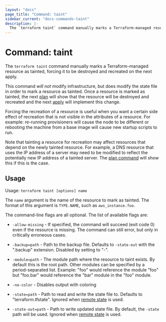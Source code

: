 ```yaml
---
layout: "docs"
page_title: "Command: taint"
sidebar_current: "docs-commands-taint"
description: |-
  The `terraform taint` command manually marks a Terraform-managed resource as tainted, forcing it to be destroyed and recreated on the next apply.
---
```


# Command: taint

The `terraform taint` command manually marks a Terraform-managed resource
as tainted, forcing it to be destroyed and recreated on the next apply.

This command _will not_ modify infrastructure, but does modify the
state file in order to mark a resource as tainted. Once a resource is
marked as tainted, the next
[plan](/docs/commands/plan.html) will show that the resource will
be destroyed and recreated and the next
[apply](/docs/commands/apply.html) will implement this change.

Forcing the recreation of a resource is useful when you want a certain
side effect of recreation that is not visible in the attributes of a resource.
For example: re-running provisioners will cause the node to be different
or rebooting the machine from a base image will cause new startup scripts
to run.

Note that tainting a resource for recreation may affect resources that
depend on the newly tainted resource. For example, a DNS resource that
uses the IP address of a server may need to be modified to reflect
the potentially new IP address of a tainted server. The
[plan command](/docs/commands/plan.html) will show this if this is
the case.

## Usage

Usage: `terraform taint [options] name`

The `name` argument is the name of the resource to mark as tainted.
The format of this argument is `TYPE.NAME`, such as `aws_instance.foo`.

The command-line flags are all optional. The list of available flags are:

* `-allow-missing` - If specified, the command will succeed (exit code 0)
    even if the resource is missing. The command can still error, but only
    in critically erroneous cases.

* `-backup=path` - Path to the backup file. Defaults to `-state-out` with
  the ".backup" extension. Disabled by setting to "-".

* `-module=path` - The module path where the resource to taint exists.
    By default this is the root path. Other modules can be specified by
    a period-separated list. Example: "foo" would reference the module
    "foo" but "foo.bar" would reference the "bar" module in the "foo"
    module.

* `-no-color` - Disables output with coloring

* `-state=path` - Path to read and write the state file to. Defaults to "terraform.tfstate".
  Ignored when [remote state](/docs/state/remote/index.html) is used.

* `-state-out=path` - Path to write updated state file. By default, the
  `-state` path will be used. Ignored when
  [remote state](/docs/state/remote/index.html) is used.
